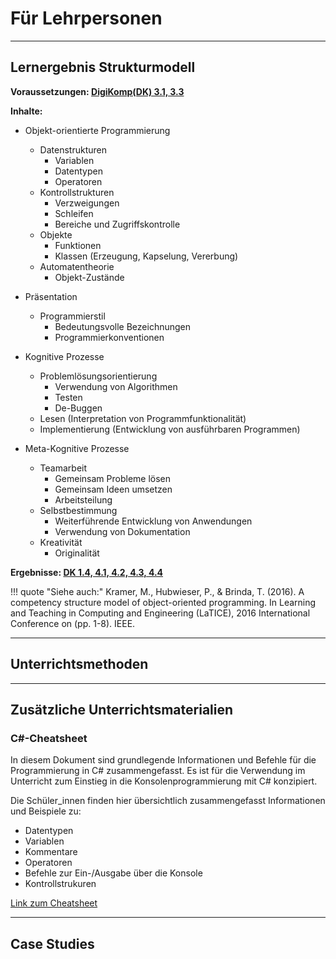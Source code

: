 # Für Lehrpersonen

---

## Lernergebnis Strukturmodell

**Voraussetzungen: [DigiKomp(DK) 3.1, 3.3](https://digikomp.at/index.php?id=585&L=0)** 

**Inhalte:**

* Objekt-orientierte Programmierung
    * Datenstrukturen
        * Variablen
        * Datentypen
        * Operatoren
    * Kontrollstrukturen
        * Verzweigungen
        * Schleifen
        * Bereiche und Zugriffskontrolle
    * Objekte
        * Funktionen
        * Klassen (Erzeugung, Kapselung, Vererbung)
    * Automatentheorie
        * Objekt-Zustände


* Präsentation
    * Programmierstil
        * Bedeutungsvolle Bezeichnungen
        * Programmierkonventionen


* Kognitive Prozesse
    * Problemlösungsorientierung
        * Verwendung von Algorithmen
        * Testen
        * De-Buggen
	* Lesen (Interpretation von Programmfunktionalität)
    * Implementierung (Entwicklung von ausführbaren Programmen)


* Meta-Kognitive Prozesse
    * Teamarbeit
        * Gemeinsam Probleme lösen
        * Gemeinsam Ideen umsetzen
        * Arbeitsteilung
    * Selbstbestimmung
        * Weiterführende Entwicklung von Anwendungen
        * Verwendung von Dokumentation
    * Kreativität
        * Originalität
		

**Ergebnisse: [DK 1.4, 4.1, 4.2, 4.3, 4.4](https://digikomp.at/index.php?id=585&L=0)**


!!! quote "Siehe auch:" 
    Kramer, M., Hubwieser, P., & Brinda, T. (2016). A competency structure model of object-oriented programming. In Learning and Teaching in Computing and Engineering (LaTICE), 2016 International Conference on (pp. 1-8). IEEE.

--- 

## Unterrichtsmethoden

---

## Zusätzliche Unterrichtsmaterialien

### C#-Cheatsheet

In diesem Dokument sind grundlegende Informationen und Befehle für die Programmierung in C# zusammengefasst. Es ist für die Verwendung im Unterricht zum Einstieg in die Konsolenprogrammierung mit C# konzipiert.  

Die Schüler_innen finden hier übersichtlich zusammengefasst Informationen und Beispiele zu:

* Datentypen
* Variablen
* Kommentare
* Operatoren
* Befehle zur Ein-/Ausgabe über die Konsole
* Kontrollstrukuren

[Link zum Cheatsheet](https://docs.google.com/document/d/1Yz8Mu2px40cTVEKozI4FnQ4GlAeDKEwozIZAPn7FCY4/edit?usp=sharing)

---

## Case Studies
